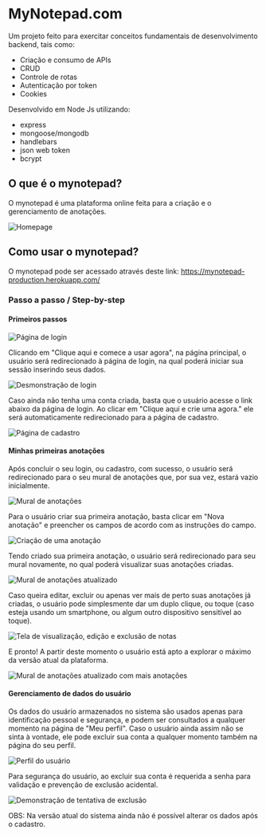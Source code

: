 # MyNotepad.com
  
Um projeto feito para exercitar conceitos fundamentais de desenvolvimento backend, tais como:
 - Criação e consumo de APIs
 - CRUD
 - Controle de rotas
 - Autenticação por token
 - Cookies
 
 Desenvolvido em Node Js utilizando:
 - express 
 - mongoose/mongodb 
 - handlebars 
 - json web token 
 - bcrypt
  
## O que é o mynotepad?

O mynotepad é uma plataforma online feita para a criação e o gerenciamento de anotações.

![Homepage](project_details/screenshots/home_page.jpg)

## Como usar o mynotepad?

O mynotepad pode ser acessado através deste link: https://mynotepad-production.herokuapp.com/

### Passo a passo / Step-by-step

#### Primeiros passos
![Página de login](project_details/screenshots/login_page.jpg)

Clicando em "Clique aqui e comece a usar agora", na página principal, o usuário será redirecionado à página de login, na qual poderá iniciar sua sessão inserindo seus dados.

![Desmonstração de login](project_details/screenshots/login_demonstration.jpg)

Caso ainda não tenha uma conta criada, basta que o usuário acesse o link abaixo da página de login. Ao clicar em "Clique aqui e crie uma agora." ele será automaticamente redirecionado para a página de cadastro.

![Página de cadastro](project_details/screenshots/sign_up_page.jpg)

#### Minhas primeiras anotações

Após concluir o seu login, ou cadastro, com sucesso, o usuário será redirecionado para o seu mural de anotações que, por sua vez, estará vazio inicialmente.

![Mural de anotações](project_details/screenshots/notepad_page.jpg)

Para o usuário criar sua primeira anotação, basta clicar em "Nova anotação" e preencher os campos de acordo com as instruções do campo.

![Criação de uma anotação](project_details/screenshots/note_creation_page.jpg)

Tendo criado sua primeira anotação, o usuário será redirecionado para seu mural novamente, no qual poderá visualizar suas anotações criadas.

![Mural de anotações atualizado](project_details/screenshots/notepad_example.jpg)

Caso queira editar, excluir ou apenas ver mais de perto suas anotações já criadas, o usuário pode simplesmente dar um duplo clique, ou toque (caso esteja usando um smartphone, ou algum outro dispositivo sensitível ao toque).

![Tela de visualização, edição e exclusão de notas](project_details/screenshots/note_edit_page.jpg)

E pronto! A partir deste momento o usuário está apto a explorar o máximo da versão atual da plataforma.

![Mural de anotações atualizado com mais anotações](project_details/screenshots/notepad_example_2.jpg)

#### Gerenciamento de dados do usuário

Os dados do usuário armazenados no sistema são usados apenas para identificação pessoal e segurança, e podem ser consultados a qualquer momento na página de "Meu perfil". Caso o usuário ainda assim não se sinta à vontade, ele pode excluir sua conta a qualquer momento também na página do seu perfil.

![Perfil do usuário](project_details/screenshots/user_profile_page.jpg)

Para segurança do usuário, ao excluir sua conta é requerida a senha para validação e prevenção de exclusão acidental.

![Demonstração de tentativa de exclusão](project_details/screenshots/user_account_delete_example.jpg)

OBS: Na versão atual do sistema ainda não é possível alterar os dados após o cadastro.
